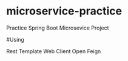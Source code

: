 # microservice-practice
Practice Spring Boot Microsevice Project

#Using

Rest Template
Web Client
Open Feign

